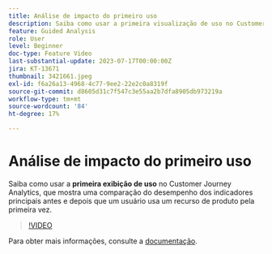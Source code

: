 ```yaml
---
title: Análise de impacto do primeiro uso
description: Saiba como usar a primeira visualização de uso no Customer Journey Analytics, que mostra uma comparação do desempenho dos indicadores principais antes e depois que um usuário usa um recurso de produto pela primeira vez.
feature: Guided Analysis
role: User
level: Beginner
doc-type: Feature Video
last-substantial-update: 2023-07-17T00:00:00Z
jira: KT-13671
thumbnail: 3421661.jpeg
exl-id: f6a26a13-4968-4c77-9ee2-22e2c0a8319f
source-git-commit: d8605d31c7f547c3e55aa2b7dfa8905db973219a
workflow-type: tm+mt
source-wordcount: '84'
ht-degree: 17%

---
```


# Análise de impacto do primeiro uso

Saiba como usar a **primeira exibição de uso** no Customer Journey Analytics, que mostra uma comparação do desempenho dos indicadores principais antes e depois que um usuário usa um recurso de produto pela primeira vez.

>[!VIDEO](https://video.tv.adobe.com/v/3421661/?learn=on)

Para obter mais informações, consulte a [documentação](https://experienceleague.adobe.com/docs/analytics-platform/using/guided-analysis/impact/first-use.html).
